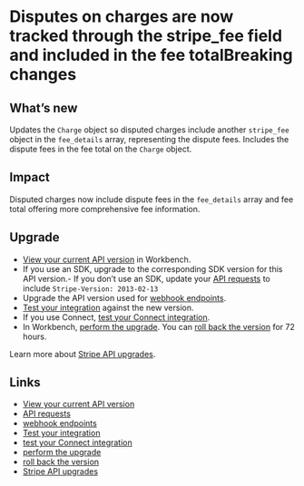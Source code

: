 # Disputes on charges are now tracked through the stripe_fee field and included in the fee totalBreaking changes

## What’s new

Updates the `Charge` object so disputed charges include another `stripe_fee`
object in the `fee_details` array, representing the dispute fees. Includes the
dispute fees in the fee total on the `Charge` object.

## Impact

Disputed charges now include dispute fees in the `fee_details` array and fee
total offering more comprehensive fee information.

## Upgrade

- [View your current API
version](https://docs.stripe.com/upgrades#view-your-api-version-and-the-latest-available-upgrade-in-workbench)
in Workbench.
- If you use an SDK, upgrade to the corresponding SDK version for this API
version.- If you don’t use an SDK, update your [API
requests](https://docs.stripe.com/api/versioning) to include `Stripe-Version:
2013-02-13`
- Upgrade the API version used for [webhook
endpoints](https://docs.stripe.com/webhooks/versioning).
- [Test your integration](https://docs.stripe.com/testing) against the new
version.
- If you use Connect, [test your Connect
integration](https://docs.stripe.com/connect/testing).
- In Workbench, [perform the
upgrade](https://docs.stripe.com/upgrades#perform-the-upgrade). You can [roll
back the version](https://docs.stripe.com/upgrades#roll-back-your-api-version)
for 72 hours.

Learn more about [Stripe API upgrades](https://docs.stripe.com/upgrades).

## Links

- [View your current API
version](https://docs.stripe.com/upgrades#view-your-api-version-and-the-latest-available-upgrade-in-workbench)
- [API requests](https://docs.stripe.com/api/versioning)
- [webhook endpoints](https://docs.stripe.com/webhooks/versioning)
- [Test your integration](https://docs.stripe.com/testing)
- [test your Connect integration](https://docs.stripe.com/connect/testing)
- [perform the upgrade](https://docs.stripe.com/upgrades#perform-the-upgrade)
- [roll back the
version](https://docs.stripe.com/upgrades#roll-back-your-api-version)
- [Stripe API upgrades](https://docs.stripe.com/upgrades)